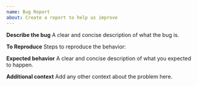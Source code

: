 ```yaml
---
name: Bug Report
about: Create a report to help us improve
---
```


**Describe the bug**
A clear and concise description of what the bug is.

**To Reproduce**
Steps to reproduce the behavior:

**Expected behavior**
A clear and concise description of what you expected to happen.

**Additional context**
Add any other context about the problem here.
